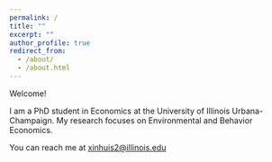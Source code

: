 ```yaml
---
permalink: /
title: ""
excerpt: ""
author_profile: true
redirect_from: 
  - /about/
  - /about.html
---
```

Welcome!

I am a PhD student in Economics at the University of Illinois Urbana-Champaign. My research focuses on Environmental and Behavior Economics. 

You can reach me at [xinhuis2@illinois.edu](mailto:xinhuis2@illinois.edu)
